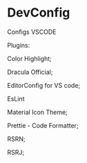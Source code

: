 # DevConfig
Configs VSCODE


Plugins:

Color Highlight;

Dracula Official;

EditorConfig for VS code;

EsLint

Material Icon Theme;

Prettie - Code Formatter;

RSRN;

RSRJ;



